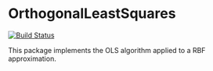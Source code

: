 # OrthogonalLeastSquares

[![Build Status](https://github.com/rryi/OrthogonalLeastSquares.jl/actions/workflows/CI.yml/badge.svg?branch=master)](https://github.com/rryi/OrthogonalLeastSquares.jl/actions/workflows/CI.yml?query=branch%3Amaster)


This package implements the OLS algorithm applied to a RBF approximation. 